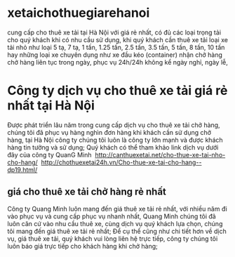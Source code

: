 # xetaichothuegiarehanoi
cung cấp cho thuê xe tải tại Hà Nội với giá rẻ nhất, có đủ các loại trọng tải cho quý khách khi có nhu cầu sử dụng, khi quý khách cần thuê xe tải loại xe tải nhỏ như loại 5 tạ, 7 tạ, 1 tấn, 1.25 tấn, 2.5 tấn, 3.5 tấn, 5 tấn, 8 tấn, 10 tấn hay những loại xe chuyên dụng như xe đầu kéo (container) nhận chở hàng chở hàng liên tục trong ngày, phục vụ 24h/24h không kể ngày nghỉ, ngày lễ, 
<h1>Công ty dịch vụ cho thuê xe tải giá rẻ nhất tại Hà Nội </h1>
Được phát triển lâu năm trong cung cấp dịch vụ cho thuê xe tải chở hàng, chúng tôi đã phục vụ hàng nghìn đơn hàng khi khách cần sử dụng chở hàng, tại Hà Nội công ty chúng tôi luôn là công ty lớn mạnh và được khách hàng tin tưởng và sử dụng;
Quý khách có thể tham khảo link dịch vụ dưới đây của công ty QuanG Minh 
 <a title="cho thuê xe tải nhỏ chở hàng" href="http://canthuexetai.net/cho-thue-xe-tai-nho-cho-hang/" target="_blank">http://canthuexetai.net/cho-thue-xe-tai-nho-cho-hang/</a>
  <a title="cho thuê xe tải chở hàng" href="http://chothuexetai24h.vn/Cho-thue-xe-tai-cho-hang--dp19.html" target="_blank">http://chothuexetai24h.vn/Cho-thue-xe-tai-cho-hang--dp19.html/</a>
<h2>giá cho thuê xe tải chở hàng rẻ nhất </h2>
Công ty Quang Minh luôn mang đến giá thuê xe tải rẻ nhất, với nhiều năm đi vào phục vụ và cung cấp phục vụ nhanh nhất, Quang Minh chúng tôi đã luôn căn cứ vào nhu cầu thuê xe, cùng dịch vụ quý khách lựa chọn, chúng tôi mang đến giá thuê xe tải rẻ nhất;
Để cụ thể cũng như chi tiết hơn về dịch vụ, giá thuê xe tải, quý khách vui lòng liên hệ trực tiếp, công ty chúng tôi luôn báo giá trực tiếp cho khách hàng khi chở hàng;
